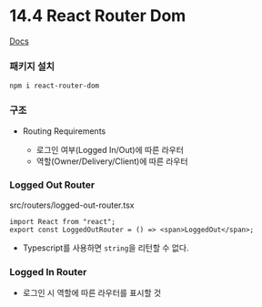 # 14.4 React Router Dom

[Docs](https://reactrouter.com/web/guides/quick-start)

### 패키지 설치

```
npm i react-router-dom
```

### 구조

- Routing Requirements

  - 로그인 여부(Logged In/Out)에 따른 라우터
  - 역할(Owner/Delivery/Client)에 따른 라우터

### Logged Out Router

src/routers/logged-out-router.tsx

```tsx
import React from "react";
export const LoggedOutRouter = () => <span>LoggedOut</span>;
```

- Typescript를 사용하면 `string`을 리턴할 수 없다.

### Logged In Router

- 로그인 시 역할에 따른 라우터를 표시할 것
